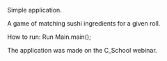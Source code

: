 Simple application.

A game of matching sushi ingredients for a given roll.

How to run: Run Main.main();

The application was made on the C_School webinar.
